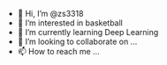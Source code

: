 - 👋 Hi, I’m @zs3318
- 👀 I’m interested in basketball
- 🌱 I’m currently learning Deep Learning
- 💞️ I’m looking to collaborate on ...
- 📫 How to reach me ...

<!---
zs3318/zs3318 is a ✨ special ✨ repository because its `README.md` (this file) appears on your GitHub profile.
You can click the Preview link to take a look at your changes.
--->
